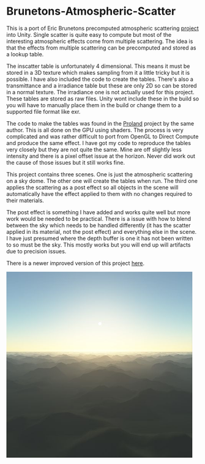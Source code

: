 # Brunetons-Atmospheric-Scatter

This is a port of Eric Brunetons precomputed atmospheric scattering [project](http://www-evasion.imag.fr/Membres/Eric.Bruneton/) into Unity. Single scatter is quite easy to compute but most of the interesting atmospheric effects come from multiple scattering. The idea is that the effects from multiple scattering can be precomputed and stored as a lookup table.


The inscatter table is unfortunately 4 dimensional. This means it must be stored in a 3D texture which makes sampling from it a little tricky but it is possible. I have also included the code to create the tables. There's also a transmittance and a irradiance table but these are only 2D so can be stored in a normal texture. The irradiance one is not actually used for this project. These tables are stored as raw files. Unity wont include these in the build so you will have to manually place them in the build or change them to a supported file format like exr.


The code to make the tables was found in the [Proland](https://proland.inrialpes.fr/) project by the same author. This is all done on the GPU using shaders. The process is very complicated and was rather difficult to port from OpenGL to Direct Compute and produce the same effect. I have got my code to reproduce the tables very closely but they are not quite the same. Mine are off slightly less intensity and there is a pixel offset issue at the horizon. Never did work out the cause of those issues but it still works fine.

 
This project contains three scenes. One is just the atmospheric scattering on a sky dome. The other one will create the tables when run. The third one applies the scattering as a post effect so all objects in the scene will automatically have the effect applied to them with no changes required to their materials.


The post effect is something I have added and works quite well but more work would be needed to be practical. There is a issue with how to blend between the sky which needs to be handled differently (it has the scatter applied in its material, not the post effect) and everything else in the scene.  I have just presumed where the depth buffer is one it has not been written to so must be the sky. This mostly works but you will end up will artifacts due to precision issues.

There is a newer improved version of this project [here](https://github.com/Scrawk/Brunetons-Improved-Atmospheric-Scattering).

![Brunetons Atmospheric Scatter](./Media/BrunetonsScatter1.jpg)
